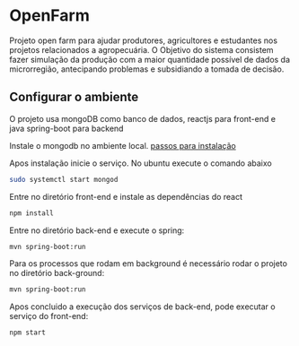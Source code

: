 # OpenFarm

Projeto open farm para ajudar produtores, agricultores e estudantes nos projetos relacionados a agropecuária.
O Objetivo do sistema consistem fazer simulação da produção com a maior quantidade possível de dados da microrregião, antecipando problemas e subsidiando a tomada de decisão.

## Configurar o ambiente

O projeto usa mongoDB como banco de dados, reactjs para front-end e java spring-boot para backend

Instale o mongodb no ambiente local.
[passos para instalação](https://docs.mongodb.com/manual/tutorial/install-mongodb-on-ubuntu/)

Apos instalação inicie o serviço. No ubuntu execute o comando abaixo

```bash
sudo systemctl start mongod
```

Entre no diretório front-end e instale as dependências do react

```bash
npm install
```

Entre no diretório back-end e execute o spring:
```bash
mvn spring-boot:run
```

Para os processos que rodam em background é necessário rodar o projeto no diretório back-ground:
```bash
mvn spring-boot:run
```

Apos concluido a execução dos serviços de back-end, pode executar o serviço do front-end:
```bash
npm start
```
